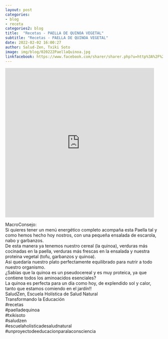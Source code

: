 ```yaml
---
layout: post
categories:
- blog
- receta
categories2: blog
title:  "Recetas - PAELLA DE QUINOA VEGETAL"
subtitle: "Recetas - PAELLA DE QUINOA VEGETAL"
date: 2022-02-02 16:00:27
author: Salud-Zen, Txiki Soto
image: img/blog/020222PaellaQuinoa.jpg
linkfacebook: https://www.facebook.com/sharer/sharer.php?u=http%3A%2F%2Fwww.salud-zen.com%2Fblog%2F2022%2F02%2F02%2Freceta-paella-quinia-vegetal.html&amp;src=sdkpreparse
---
```

<iframe src="https://www.facebook.com/plugins/video.php?height=476&href=https%3A%2F%2Fwww.facebook.com%2Fsaludzen.estilodevida%2Fvideos%2F519317249386276%2F&show_text=false&width=476&t=0" width="476" height="476" style="border:none;overflow:hidden" scrolling="no" frameborder="0" allowfullscreen="true" allow="autoplay; clipboard-write; encrypted-media; picture-in-picture; web-share" allowFullScreen="true"></iframe> 

MacroConsejo:  
Si quieres tener un menú energético completo acompaña esta Paella tal y como hemos hecho hoy nostros, con una pequeña ensalada de escarola, nabo y garbanzos.  
De esta manera ya tenemos nuestro cereal (la quinoa), verduras más cocinadas en la paella, verduras más frescas en la ensalada y nuestra proteina vegetal (tofu, garbanzos y quinoa).  
Asi quedaría nuestro plato perfectamente equilibrado para nutrir a todo nuestro organismo.  
¿Sabías que la quinoa es un pseudocereal y es muy proteica, ya que contiene todos los aminoacidos esenciales?   
La quinoa es perfecta para un día como hoy, de explendido sol y calor, tanto que estamos comiendo en el jardín!!   
SaludZen, Escuela Holística de Salud Natural  
Transformando la Educación  
#recetas  
#paelladequinoa  
#txikisoto  
#saludzen   
#escuelaholisticadesaludnatural   
#unproyectodeeducacionparalaconsciencia  
